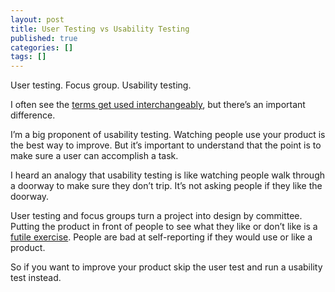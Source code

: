 ```yaml
---
layout: post
title: User Testing vs Usability Testing
published: true
categories: []
tags: []
---
```



User testing. Focus group. Usability testing.

I often see the [terms get used interchangeably](https://twitter.com/DavidLCrow/status/528008693132980225), but there’s an important difference.

I’m a big proponent of usability testing. Watching people use your product is the best way to improve. But it’s important to understand that the point is to make sure a user can accomplish a task.

I heard an analogy  that usability testing is like watching people walk through a doorway to make sure they don’t trip. It’s not asking people if they like the doorway.

User testing and focus groups turn a project into design by committee. Putting the product in front of people to  see what they like or don’t like is a [futile exercise](https://medium.com/@mulegirl/focus-groups-are-worthless-7d30891e58f1). People are bad at self-reporting if they would use or like a product. 

So if you want to improve your product skip the user test and run a usability test instead.